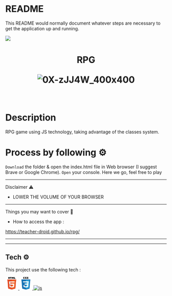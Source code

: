 # README 

This README would normally document whatever steps are necessary to get the
application up and running.




<a href="https://teacher-droid.github.io/rpg/"><img src="https://toppng.com/uploads/preview/39kib-538x234-logo-rpg-role-playing-games-logo-115632079366ueccxbtln.png" width="20%" /></a>

<h1 align ="center">
            RPG

![0X-zJJ4W_400x400](https://www.rom-game.fr/multimedia/news/130401_pixelry.jpg)
</h1>
<br>



# Description

 RPG game using JS technology, taking advantage of the classes system.




# Process by following ⚙️


`Download` the folder & open the index.html file in Web browser (I suggest Brave or Google Chrome).
`Open` your console.
 Here we go, feel free to play

<hr>


Disclaimer ⚠

* LOWER THE VOLUME OF YOUR BROWSER

<hr>

Things you may want to cover 📝


* How to access the app :
 
 https://teacher-droid.github.io/rpg/




<hr>
<hr>


## Tech ⚙️

<p align="left"> This project use the following tech : <br>


<a href="https://www.w3.org/html/" target="_blank" rel="noreferrer"> <img src="https://raw.githubusercontent.com/devicons/devicon/master/icons/html5/html5-original-wordmark.svg" alt="html5" width="40" height="40"/> </a>
<a href="https://www.w3schools.com/css/" target="_blank" rel="noreferrer"> <img src="https://raw.githubusercontent.com/devicons/devicon/master/icons/css3/css3-original-wordmark.svg" alt="css3" width="40" height="40"/> 
<a href="https://www.w3schools.com/js/" target="_blank" rel="noreferrer"> <img src="https://cdn.jsdelivr.net/gh/devicons/devicon/icons/javascript/javascript-original.svg" alt="js" width="40" height="40"/> </a> </p>
